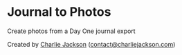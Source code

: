# Journal to Photos

Create photos from a Day One journal export

Created by [Charlie Jackson](https://charliejackson.com) ([contact@charliejackson.com](mailto:contact@charliejackson.com))
